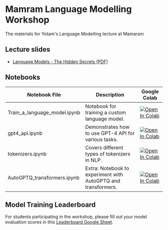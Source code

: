 # Mamram Language Modelling Workshop
The materials for Yotam's Language Modelling lecture at Mamaram

## Lecture slides

- [Language Models - The Hidden Secrets (PDF)](https://github.com/yotamnahum/Mamram-Language-Modelling-Workshop/blob/main/Language%20Models%20-%20The%20Hidden%20Secrets.pdf)

## Notebooks

| Notebook File                  | Description                                             | Google Colab |
| ------------------------------ | ------------------------------------------------------- | ------------ |
| Train_a_language_model.ipynb   | Notebook for training a custom language model.         | [![Open In Colab](https://colab.research.google.com/assets/colab-badge.svg)](https://colab.research.google.com/github/yotamnahum/Mamram-Language-Modelling-Workshop/blob/main/Train_a_language_model.ipynb) |
| gpt4_api.ipynb                 | Demonstrates how to use GPT-4 API for various tasks.   | [![Open In Colab](https://colab.research.google.com/assets/colab-badge.svg)](https://colab.research.google.com/github/yotamnahum/Mamram-Language-Modelling-Workshop/blob/main/gpt4_api.ipynb) |
| tokenizers.ipynb               | Covers different types of tokenizers in NLP.           | [![Open In Colab](https://colab.research.google.com/assets/colab-badge.svg)](https://colab.research.google.com/github/yotamnahum/Mamram-Language-Modelling-Workshop/blob/main/tokenizers.ipynb) |
| AutoGPTQ_transformers.ipynb    | Extra: Notebook to experiment with AutoGPTQ and transformers.  | [![Open In Colab](https://colab.research.google.com/assets/colab-badge.svg)](https://colab.research.google.com/github/yotamnahum/Mamram-Language-Modelling-Workshop/blob/main/AutoGPTQ_transformers.ipynb) |

## Model Training Leaderboard

For students participating in the workshop, please fill out your model evaluation scores in this [Leaderboard Google Sheet](https://docs.google.com/spreadsheets/d/1F5p0rA2SUAZwUu5-helqE22D-c0sFovfUGsvwrJqG_U/edit?usp=sharing).
